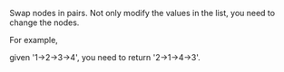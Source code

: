 Swap nodes in pairs. Not only modify the values in the list, you need to change the nodes. 

For example,

given '1->2->3->4', you need to return '2->1->4->3'.
